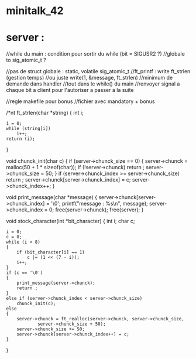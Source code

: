 # minitalk_42
# server : 
//while du main : condition pour sortir du while (bit = SIGUSR2 ?)
//globale to sig_atomic_t ?

//pas de struct globale : static, volatile sig_atomic_t
//ft_printf : write ft_strlen (gestion temps)
//ou juste write(1, &message, ft_strlen)
//minimum de demande dans handler
//tout dans le while() du main
//renvoyer signal a chaque bit a client pour l'autoriser a passer a la suite

//regle makefile pour bonus
//fichier avec mandatory + bonus


/*nt	ft_strlen(char *string)
{
	int	i;

	i = 0;
	while (string[i])
		i++;
	return (i);
}

void	chunck_init(char c)
{
	if (server->chunck_size == 0)
	{
		server->chunck = malloc(50 + 1 * sizeof(char));
		if (!server->chunck)
			return ;
		server->chunck_size = 50;
	}
	if (server->chunck_index >= server->chunck_size)
		return ;
	server->chunck[server->chunck_index] = c;
	server->chunck_index++;
}

void	print_message(char *message)
{
	server->chunck[server->chunck_index] = '\0';
	printf("message : %s\n", message);
	server->chunck_index = 0;
	free(server->chunck);
	free(server);
}

void	stock_character(int *bit_character)
{
	int		i;
	char	c;

	i = 0;
	c = 0;
	while (i < 8)
	{
		if (bit_character[i] == 1)
			c |= (1 << (7 - i));
		i++;
	}
	if (c == '\0')
	{
		print_message(server->chunck);
		return ;
	}
	else if (server->chunck_index < server->chunck_size)
		chunck_init(c);
	else
	{
		server->chunck = ft_realloc(server->chunck, server->chunck_size,
				server->chunck_size + 50);
		server->chunck_size += 50;
		server->chunck[server->chunck_index++] = c;
	}
}